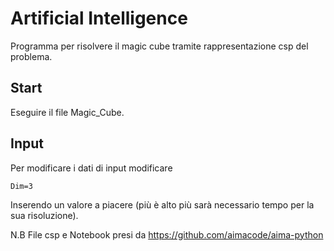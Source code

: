 # Artificial Intelligence

Programma per risolvere il magic cube tramite rappresentazione csp del problema.

## Start

Eseguire il file Magic_Cube.

## Input

Per modificare i dati di input modificare
```
Dim=3
```
Inserendo un valore a piacere (più è alto più sarà necessario tempo per la sua risoluzione).


N.B
File csp e Notebook presi da https://github.com/aimacode/aima-python
